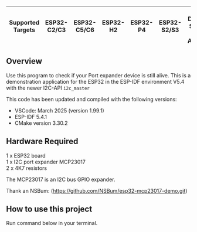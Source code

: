 | Supported Targets | ESP32-C2/C3 | ESP32-C5/C6 | ESP32-H2 | ESP32-P4 | ESP32-S2/S3 | T-Display-S3/...S3-AMOLED |
| ----------------- |  ---------- | ----------- | -------- | -------- | ----------- | ------------------------- |

## Overview
Use this program to check if your Port expander device is still alive.
This is a demonstration application for the ESP32 in the ESP-IDF environment V5.4 with the newer I2C-API `i2c_master`

This code has been updated and compiled with the following versions:
- VSCode: March 2025 (version 1.99.1)
- ESP-IDF 5.4.1
- CMake version 3.30.2

## Hardware Required
1 x ESP32 board<br>
1 x I2C port expander MCP23017<br>
2 x 4K7 resistors<br>

The MCP23017 is an I2C bus GPIO expander.

Thank an NSBum: (https://github.com/NSBum/esp32-mcp23017-demo.git)

## How to use this project
Run command below in your terminal.
